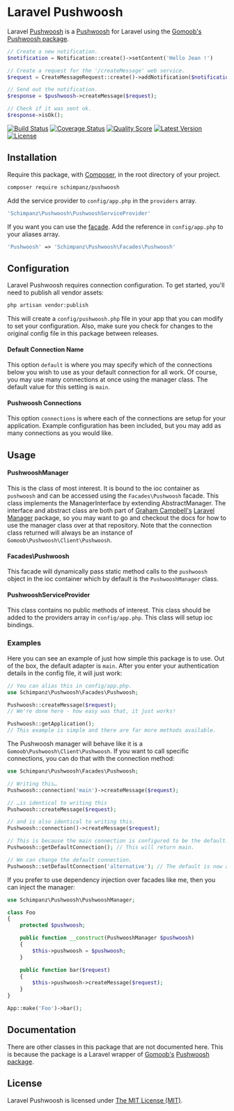 # Laravel Pushwoosh

Laravel [Pushwoosh](https://www.pushwoosh.com) is a [Pushwoosh](https://www.pushwoosh.com) for Laravel using the [Gomoob's](https://github.com/gomoob) [Pushwoosh package](https://github.com/gomoob/php-pushwoosh).

```php
// Create a new notification.
$notification = Notification::create()->setContent('Hello Jean !')

// Create a request for the '/createMessage' web service.
$request = CreateMessageRequest::create()->addNotification($notification);

// Send out the notification.
$response = $pushwoosh->createMessage($request);

// Check if it was sent ok.
$response->isOk();
```

[![Build Status](https://img.shields.io/travis/schimpanz/Laravel-Pushwoosh/master.svg?style=flat)](https://travis-ci.org/schimpanz/Laravel-Pushwoosh)
[![Coverage Status](https://img.shields.io/scrutinizer/coverage/g/schimpanz/Laravel-Pushwoosh.svg?style=flat)](https://scrutinizer-ci.com/g/schimpanz/Laravel-Pushwoosh/code-structure)
[![Quality Score](https://img.shields.io/scrutinizer/g/schimpanz/Laravel-Pushwoosh.svg?style=flat)](https://scrutinizer-ci.com/g/schimpanz/Laravel-Pushwoosh)
[![Latest Version](https://img.shields.io/github/release/schimpanz/Laravel-Pushwoosh.svg?style=flat)](https://github.com/schimpanz/Laravel-Pushwoosh/releases)
[![License](https://img.shields.io/packagist/l/schimpanz/pushwoosh.svg?style=flat)](https://packagist.org/packages/schimpanz/pushwoosh)

## Installation
Require this package, with [Composer](https://getcomposer.org/), in the root directory of your project.

```bash
composer require schimpanz/pushwoosh
```

Add the service provider to ```config/app.php``` in the `providers` array.

```php
'Schimpanz\Pushwoosh\PushwooshServiceProvider'
```

If you want you can use the [facade](http://laravel.com/docs/facades). Add the reference in ```config/app.php``` to your aliases array.

```php
'Pushwoosh' => 'Schimpanz\Pushwoosh\Facades\Pushwoosh'
```

## Configuration

Laravel Pushwoosh requires connection configuration. To get started, you'll need to publish all vendor assets:

```bash
php artisan vendor:publish
```

This will create a `config/pushwoosh.php` file in your app that you can modify to set your configuration. Also, make sure you check for changes to the original config file in this package between releases.

#### Default Connection Name

This option `default` is where you may specify which of the connections below you wish to use as your default connection for all work. Of course, you may use many connections at once using the manager class. The default value for this setting is `main`.

#### Pushwoosh Connections

This option `connections` is where each of the connections are setup for your application. Example configuration has been included, but you may add as many connections as you would like.

## Usage

#### PushwooshManager

This is the class of most interest. It is bound to the ioc container as `pushwoosh` and can be accessed using the `Facades\Pushwoosh` facade. This class implements the ManagerInterface by extending AbstractManager. The interface and abstract class are both part of [Graham Campbell's](https://github.com/GrahamCampbell) [Laravel Manager](https://github.com/GrahamCampbell/Laravel-Manager) package, so you may want to go and checkout the docs for how to use the manager class over at that repository. Note that the connection class returned will always be an instance of `Gomoob\Pushwoosh\Client\Pushwoosh`.

#### Facades\Pushwoosh

This facade will dynamically pass static method calls to the `pushwoosh` object in the ioc container which by default is the `PushwooshManager` class.

#### PushwooshServiceProvider

This class contains no public methods of interest. This class should be added to the providers array in `config/app.php`. This class will setup ioc bindings.

### Examples
Here you can see an example of just how simple this package is to use. Out of the box, the default adapter is `main`. After you enter your authentication details in the config file, it will just work:

```php
// You can alias this in config/app.php.
use Schimpanz\Pushwoosh\Facades\Pushwoosh;

Pushwoosh::createMessage($request);
// We're done here - how easy was that, it just works!

Pushwoosh::getApplication();
// This example is simple and there are far more methods available.
```

The Pushwoosh manager will behave like it is a `Gomoob\Pushwoosh\Client\Pushwoosh`. If you want to call specific connections, you can do that with the connection method:

```php
use Schimpanz\Pushwoosh\Facades\Pushwoosh;

// Writing this…
Pushwoosh::connection('main')->createMessage($request);

// …is identical to writing this
Pushwoosh::createMessage($request);

// and is also identical to writing this.
Pushwoosh::connection()->createMessage($request);

// This is because the main connection is configured to be the default.
Pushwoosh::getDefaultConnection(); // This will return main.

// We can change the default connection.
Pushwoosh::setDefaultConnection('alternative'); // The default is now alternative.
```

If you prefer to use dependency injection over facades like me, then you can inject the manager:

```php
use Schimpanz\Pushwoosh\PushwooshManager;

class Foo
{
	protected $pushwoosh;

	public function __construct(PushwooshManager $pushwoosh)
	{
		$this->pushwoosh = $pushwoosh;
	}

	public function bar($request)
	{
		$this->pushwoosh->createMessage($request);
	}
}

App::make('Foo')->bar();
```

## Documentation
There are other classes in this package that are not documented here. This is because the package is a Laravel wrapper of [Gomoob's](https://github.com/gomoob) [Pushwoosh package](https://github.com/gomoob/php-pushwoosh).

## License

Laravel Pushwoosh is licensed under [The MIT License (MIT)](LICENSE).
